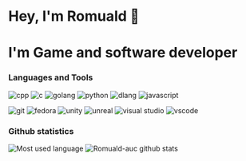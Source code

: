 Hey, I'm Romuald 👋
======
# I'm Game and software developer

### Languages and Tools
![cpp](https://img.icons8.com/color/30/000000/c-plus-plus-logo.png)
![c](https://img.icons8.com/color/30/000000/c-programming.png)
![golang](https://img.icons8.com/color/30/000000/golang.png)
![python](https://img.icons8.com/color/30/000000/python--v1.png)
![dlang](https://img.icons8.com/color/30/000000/devpost.png)
![javascript](https://img.icons8.com/color/30/000000/javascript--v1.png)

![git](https://img.icons8.com/color/30/000000/git.png)
![fedora](https://img.icons8.com/windows/30/4a90e2/fedora.png)
![unity](https://img.icons8.com/ios-filled/30/000000/unity.png)
![unreal](https://img.icons8.com/color/30/000000/unreal-engine.png)
![visual studio](https://img.icons8.com/color/30/000000/visual-studio.png)
![vscode](https://img.icons8.com/fluency/30/000000/visual-studio-code-2019.png)

### Github statistics
![Most used language](https://github-readme-stats.vercel.app/api/top-langs/?username=RomualdAuc&theme=dark)
![Romuald-auc github stats](https://github-readme-stats.vercel.app/api?username=RomualdAuc&theme=dark)
